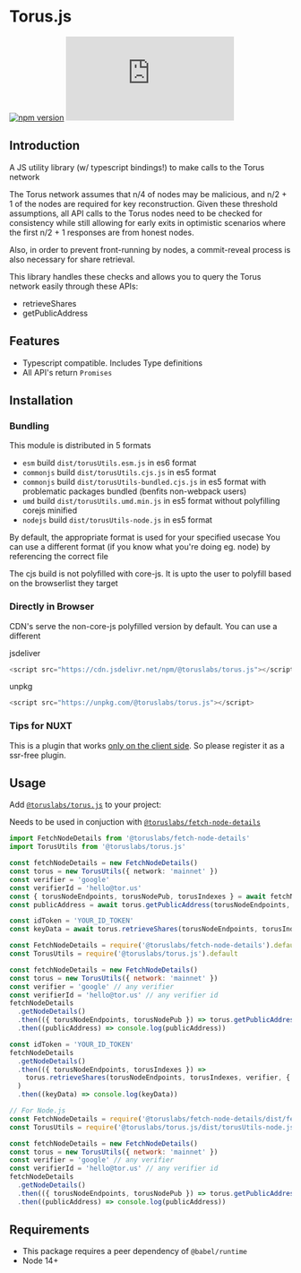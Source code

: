 # Torus.js

[![npm version](https://badge.fury.io/js/%40toruslabs%2Ftorus.js.svg)](https://badge.fury.io/js/%40toruslabs%2Ftorus.js)
![npm](https://img.shields.io/npm/dw/@toruslabs/torus.js)

## Introduction

A JS utility library (w/ typescript bindings!) to make calls to the Torus network

The Torus network assumes that n/4 of nodes may be malicious, and n/2 + 1 of the nodes are required
for key reconstruction. Given these threshold assumptions, all API calls to the Torus nodes need to be checked
for consistency while still allowing for early exits in optimistic scenarios where the first n/2 + 1 responses
are from honest nodes.

Also, in order to prevent front-running by nodes, a commit-reveal process is also necessary for share retrieval.

This library handles these checks and allows you to query the Torus network easily through these APIs:

- retrieveShares
- getPublicAddress

## Features

- Typescript compatible. Includes Type definitions
- All API's return `Promises`

## Installation

### Bundling

This module is distributed in 5 formats

- `esm` build `dist/torusUtils.esm.js` in es6 format
- `commonjs` build `dist/torusUtils.cjs.js` in es5 format
- `commonjs` build `dist/torusUtils-bundled.cjs.js` in es5 format with problematic packages bundled (benfits non-webpack users)
- `umd` build `dist/torusUtils.umd.min.js` in es5 format without polyfilling corejs minified
- `nodejs` build `dist/torusUtils-node.js` in es5 format

By default, the appropriate format is used for your specified usecase
You can use a different format (if you know what you're doing eg. node) by referencing the correct file

The cjs build is not polyfilled with core-js.
It is upto the user to polyfill based on the browserlist they target

### Directly in Browser

CDN's serve the non-core-js polyfilled version by default. You can use a different

jsdeliver

```js
<script src="https://cdn.jsdelivr.net/npm/@toruslabs/torus.js"></script>
```

unpkg

```js
<script src="https://unpkg.com/@toruslabs/torus.js"></script>
```

### Tips for NUXT

This is a plugin that works [only on the client side](https://nuxtjs.org/guide/plugins/#client-side-only). So please register it as a ssr-free plugin.

## Usage

Add [`@toruslabs/torus.js`](https://www.npmjs.com/package/@toruslabs/torus.js) to your project:

Needs to be used in conjuction with [`@toruslabs/fetch-node-details`](https://www.npmjs.com/package/@toruslabs/fetch-node-details)

```ts
import FetchNodeDetails from '@toruslabs/fetch-node-details'
import TorusUtils from '@toruslabs/torus.js'

const fetchNodeDetails = new FetchNodeDetails()
const torus = new TorusUtils({ network: 'mainnet' })
const verifier = 'google'
const verifierId = 'hello@tor.us'
const { torusNodeEndpoints, torusNodePub, torusIndexes } = await fetchNodeDetails.getNodeDetails()
const publicAddress = await torus.getPublicAddress(torusNodeEndpoints, torusNodePub, { verifier, verifierId })

const idToken = 'YOUR_ID_TOKEN'
const keyData = await torus.retrieveShares(torusNodeEndpoints, torusIndexes, verifier, { verifier_id: verifierId }, idToken)
```

```js
const FetchNodeDetails = require('@toruslabs/fetch-node-details').default
const TorusUtils = require('@toruslabs/torus.js').default

const fetchNodeDetails = new FetchNodeDetails()
const torus = new TorusUtils({ network: 'mainnet' })
const verifier = 'google' // any verifier
const verifierId = 'hello@tor.us' // any verifier id
fetchNodeDetails
  .getNodeDetails()
  .then(({ torusNodeEndpoints, torusNodePub }) => torus.getPublicAddress(torusNodeEndpoints, torusNodePub, { verifier, verifierId }))
  .then((publicAddress) => console.log(publicAddress))

const idToken = 'YOUR_ID_TOKEN'
fetchNodeDetails
  .getNodeDetails()
  .then(({ torusNodeEndpoints, torusIndexes }) =>
    torus.retrieveShares(torusNodeEndpoints, torusIndexes, verifier, { verifier_id: verifierId }, idToken)
  )
  .then((keyData) => console.log(keyData))
```

```js
// For Node.js
const FetchNodeDetails = require('@toruslabs/fetch-node-details/dist/fetchNodeDetails-node.js').default
const TorusUtils = require('@toruslabs/torus.js/dist/torusUtils-node.js').default

const fetchNodeDetails = new FetchNodeDetails()
const torus = new TorusUtils({ network: 'mainnet' })
const verifier = 'google' // any verifier
const verifierId = 'hello@tor.us' // any verifier id
fetchNodeDetails
  .getNodeDetails()
  .then(({ torusNodeEndpoints, torusNodePub }) => torus.getPublicAddress(torusNodeEndpoints, torusNodePub, { verifier, verifierId }))
  .then((publicAddress) => console.log(publicAddress))
```

## Requirements

- This package requires a peer dependency of `@babel/runtime`
- Node 14+
